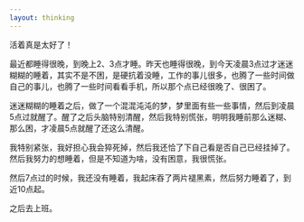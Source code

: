 ```yaml
---
layout: thinking
---
```


活着真是太好了！

<p style="display:none;">

最近都睡得很晚，到晚上2、3点才睡。昨天也睡得很晚，到今天凌晨3点过才迷迷糊糊的睡着，其实不是不困，是硬抗着没睡，工作的事儿很多，也腾了一些时间做自己的事儿，也腾了一些时间看看手机，所以那个点已经很晚了、很困了。

迷迷糊糊的睡着之后，做了一个混混沌沌的梦，梦里面有些一些事情，然后到凌晨5点过就醒了。醒了之后头脑特别清醒，然后我特别慌张，明明我睡前那么迷糊、那么困，才凌晨5点就醒了还这么清醒。

我特别紧张，我好担心我会猝死掉，然后我还恰了下自己看是否自己已经挂掉了。然后我努力的想睡着，但是不知道为啥，没有困意，我很慌张。

然后7点过的时候，我还没有睡着，我起床吞了两片褪黑素，然后努力睡着了，到近10点起。

之后去上班。

</p>